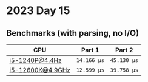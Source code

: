 # 2023 Day 15

## Benchmarks (with parsing, no I/O)

| CPU              | Part 1      | Part 2      |
| ---------------- | ----------- | ----------- |
| i5-1240P@4.4Hz   | `14.166 µs` | `45.130 µs` |
| i5-12600K@4.9GHz | `12.599 µs` | `39.758 µs` |
